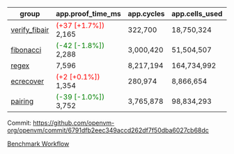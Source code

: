 | group | app.proof_time_ms | app.cycles | app.cells_used | leaf.proof_time_ms | leaf.cycles | leaf.cells_used |
| -- | -- | -- | -- | -- | -- | -- |
| [verify_fibair](https://github.com/openvm-org/openvm/blob/benchmark-results/benchmarks-pr/1959/verify_fibair-6791dfb2eec349accd262df7f50dba6027cb68dc.md) |<span style='color: red'>(+37 [+1.7%])</span> 2,165 |  322,700 |  18,750,324 |- | - | - |
| [fibonacci](https://github.com/openvm-org/openvm/blob/benchmark-results/benchmarks-pr/1959/fibonacci-6791dfb2eec349accd262df7f50dba6027cb68dc.md) |<span style='color: green'>(-42 [-1.8%])</span> 2,288 |  3,000,420 |  51,504,507 |- | - | - |
| [regex](https://github.com/openvm-org/openvm/blob/benchmark-results/benchmarks-pr/1959/regex-6791dfb2eec349accd262df7f50dba6027cb68dc.md) | 7,596 |  8,217,194 |  164,734,992 |- | - | - |
| [ecrecover](https://github.com/openvm-org/openvm/blob/benchmark-results/benchmarks-pr/1959/ecrecover-6791dfb2eec349accd262df7f50dba6027cb68dc.md) |<span style='color: red'>(+2 [+0.1%])</span> 1,354 |  280,974 |  8,866,654 |- | - | - |
| [pairing](https://github.com/openvm-org/openvm/blob/benchmark-results/benchmarks-pr/1959/pairing-6791dfb2eec349accd262df7f50dba6027cb68dc.md) |<span style='color: green'>(-39 [-1.0%])</span> 3,752 |  3,765,878 |  98,834,293 |- | - | - |


Commit: https://github.com/openvm-org/openvm/commit/6791dfb2eec349accd262df7f50dba6027cb68dc

[Benchmark Workflow](https://github.com/openvm-org/openvm/actions/runs/16916208887)
